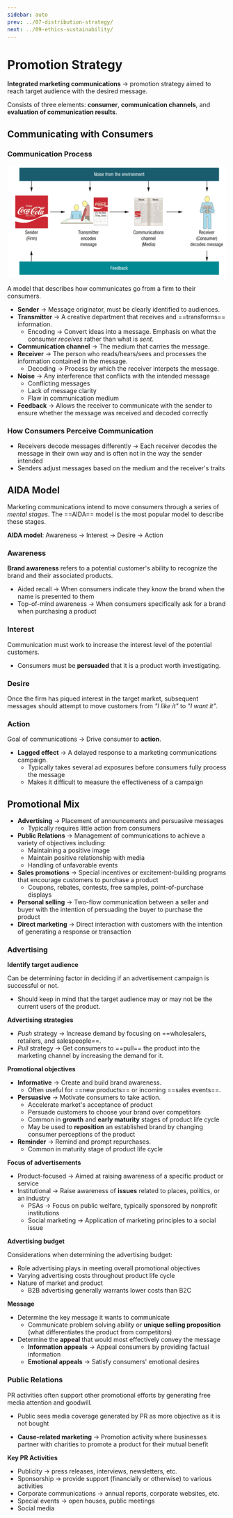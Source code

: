 ```yaml
---
sidebar: auto
prev: ../07-distribution-strategy/
next: ../09-ethics-sustainability/
---
```


# Promotion Strategy

**Integrated marketing communications** -> promotion strategy aimed to reach target audience with the desired message.

Consists of three elements: **consumer**, **communication channels**, and **evaluation of communication results**.

## Communicating with Consumers

### Communication Process

![Communication process flow chart](./communication-process.png)

A model that describes how communicates go from a firm to their consumers.

* **Sender** -> Message originator, must be clearly identified to audiences.
* **Transmitter** -> A creative department that receives and ==transforms== information.
  * Encoding -> Convert ideas into a message. Emphasis on what the consumer *receives* rather than what is *sent*.
* **Communication channel** -> The medium that carries the message.
* **Receiver** -> The person who reads/hears/sees and processes the information contained in the message.
  * Decoding -> Process by which the receiver interpets the message.
* **Noise** -> Any interference that conflicts with the intended message
  * Conflicting messages
  * Lack of message clarity
  * Flaw in communication medium
* **Feedback** -> Allows the receiver to communicate with the sender to ensure whether the message was received and decoded correctly

### How Consumers Perceive Communication

* Receivers decode messages differently -> Each receiver decodes the message in their own way and is often not in the way the sender intended
* Senders adjust messages based on the medium and the receiver's traits

## AIDA Model

Marketing communications intend to move consumers through a series of *mental stages*. The ==AIDA== model is the most popular model to describe these stages.

**AIDA model**: Awareness -> Interest -> Desire -> Action

### Awareness

**Brand awareness** refers to a potential customer's ability to recognize the brand and their associated products.

* Aided recall -> When consumers indicate they know the brand when the name is presented to them
* Top-of-mind awareness -> When consumers specifically ask for a brand when purchasing a product

### Interest

Communication must work to increase the interest level of the potential customers.

* Consumers must be **persuaded** that it is a product worth investigating.

### Desire

Once the firm has piqued interest in the target market, subsequent messages should attempt to move customers from *"I like it"* to *"I want it"*.

### Action

Goal of communications -> Drive consumer to **action**.

* **Lagged effect** -> A delayed response to a marketing communications campaign.
  * Typically takes several ad exposures before consumers fully process the message
  * Makes it difficult to measure the effectiveness of a campaign

## Promotional Mix

* **Advertising** -> Placement of announcements and persuasive messages
  * Typically requires little action from consumers
* **Public Relations** -> Management of communications to achieve a variety of objectives including: 
  * Maintaining a positive image
  * Maintain positive relationship with media
  * Handling of unfavorable events
* **Sales promotions** -> Special incentives or excitement-building programs that encourage customers to purchase a product
  * Coupons, rebates, contests, free samples, point-of-purchase displays
* **Personal selling** -> Two-flow communication between a seller and buyer with the intention of persuading the buyer to purchase the product
* **Direct marketing** -> Direct interaction with customers with the intention of generating a response or transaction

### Advertising

**Identify target audience**

Can be determining factor in deciding if an advertisement campaign is successful or not.

* Should keep in mind that the target audience may or may not be the current users of the product.

**Advertising strategies**

* *Push* strategy -> Increase demand by focusing on ==wholesalers, retailers, and salespeople==.
* *Pull* strategy -> Get consumers to ==pull== the product into the marketing channel by increasing the demand for it.

**Promotional objectives**

* **Informative** -> Create and build brand awareness.
  * Often useful for ==new products== or incoming ==sales events==.
* **Persuasive** -> Motivate consumers to take action.
  * Accelerate market's acceptance of product
  * Persuade customers to choose your brand over competitors
  * Common in **growth** and **early maturity** stages of product life cycle
  * May be used to **reposition** an established brand by changing consumer perceptions of the product
* **Reminder** -> Remind and prompt repurchases.
  * Common in maturity stage of product life cycle

**Focus of advertisements**

* Product-focused -> Aimed at raising awareness of a specific product or service
* Institutional -> Raise awareness of **issues** related to places, politics, or an industry
  * PSAs -> Focus on public welfare, typically sponsored by nonprofit institutions
  * Social marketing -> Application of marketing principles to a social issue

**Advertising budget**

Considerations when determining the advertising budget:

* Role advertising plays in meeting overall promotional objectives
* Varying advertising costs throughout product life cycle
* Nature of market and product
  * B2B advertising generally warrants lower costs than B2C

**Message**

* Determine the key message it wants to communicate
  * Communicate problem solving ability or **unique selling proposition** (what differentiates the product from competitors)
* Determine the **appeal** that would most effectively convey the message
  * **Information appeals** -> Appeal consumers by providing factual information
  * **Emotional appeals** -> Satisfy consumers' emotional desires

### Public Relations

PR activities often support other promotional efforts by generating free media attention and goodwill.

* Public sees media coverage generated by PR as more objective as it is not bought

* **Cause-related marketing** -> Promotion activity where businesses partner with charities to promote a product for their mutual benefit

**Key PR Activities**

* Publicity -> press releases, interviews, newsletters, etc.
* Sponsorship -> provide support (financially or otherwise) to various activities
* Corporate communications -> annual reports, corporate websites, etc.
* Special events -> open houses, public meetings
* Social media


